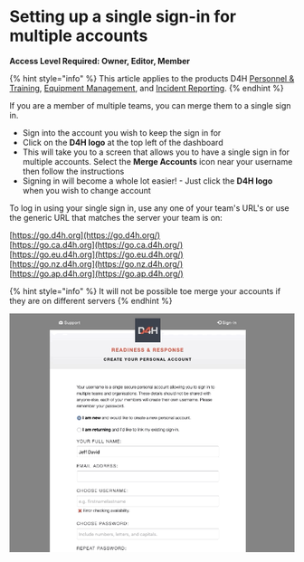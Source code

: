 # Setting up a single sign-in for multiple accounts

**Access Level Required: Owner, Editor, Member**

{% hint style="info" %}
This article applies to the products D4H [Personnel & Training](../../personnel-and-training/getting-started.md), [Equipment Management](../../equipment-management/getting-started.md), and [Incident Reporting](../../incident-reporting/getting-started.md). 
{% endhint %}

If you are a member of multiple teams, you can merge them to a single sign in.

* Sign into the account you wish to keep the sign in for
* Click on the **D4H logo** at the top left of the dashboard
* This will take you to a screen that allows you to have a single sign in for multiple accounts. Select the **Merge Accounts** icon near your username then follow the instructions
* Signing in will become a whole lot easier! - Just click the **D4H logo** when you wish to change account

To log in using your single sign in, use any one of your team's URL's or use the generic URL that matches the server your team is on:

  
[https://go.d4h.org](https://go.d4h.org/)   
[https://go.ca.d4h.org](https://go.ca.d4h.org/)   
[https://go.eu.d4h.org](https://go.eu.d4h.org/)   
[https://go.nz.d4h.org](https://go.nz.d4h.org/)  
[https://go.ap.d4h.org](https://go.ap.d4h.org/) 

{% hint style="info" %}
It will not be possible toe merge your accounts if they are on different servers
{% endhint %}

![](../../.gitbook/assets/decisions-sso.gif)

